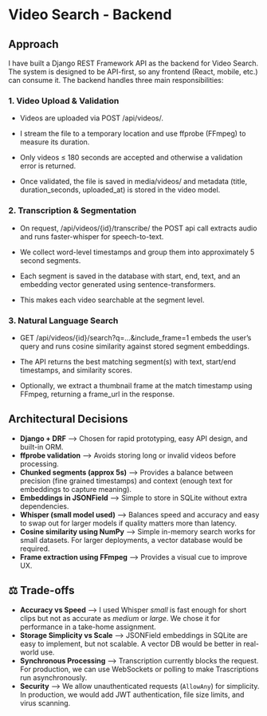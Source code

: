 # Video Search - Backend
## Approach
I have built a Django REST Framework API as the backend for Video Search.
The system is designed to be API-first, so any frontend (React, mobile, etc.) can consume it. The backend handles three main responsibilities:

### 1. Video Upload & Validation

  - Videos are uploaded via POST /api/videos/.

  - I stream the file to a temporary location and use ffprobe (FFmpeg) to measure its duration.

  - Only videos ≤ 180 seconds are accepted and otherwise a validation error is returned.

  - Once validated, the file is saved in media/videos/ and metadata (title, duration_seconds, uploaded_at) is stored in the video model.
### 2. Transcription & Segmentation
  - On request,  /api/videos/{id}/transcribe/  the POST api call  extracts audio and runs  faster-whisper  for speech-to-text.

  - We collect word-level timestamps and group them into approximately 5 second  segments.

  - Each segment is saved in the database with start, end, text, and an embedding vector generated using sentence-transformers.

  - This makes each video searchable at the segment level.
### 3. Natural Language Search
  - GET /api/videos/{id}/search?q=...&include_frame=1 embeds the user’s query and runs cosine similarity against stored segment embeddings.

  - The API returns the best matching segment(s) with text, start/end timestamps, and similarity scores.

  - Optionally, we extract a thumbnail frame at the match timestamp using FFmpeg, returning a frame_url in the response.
    
##  Architectural Decisions

- **Django + DRF**  --> Chosen for rapid prototyping, easy API design, and built-in ORM.  
- **ffprobe validation** --> Avoids storing long or invalid videos before processing.  
- **Chunked segments (approx 5s)** --> Provides a balance between precision (fine grained timestamps) and context (enough text for embeddings to capture meaning).  
- **Embeddings in JSONField** --> Simple to store in SQLite without extra dependencies.  
- **Whisper (small model used)** --> Balances speed and accuracy and easy to swap out for larger models if quality matters more than latency.  
- **Cosine similarity using NumPy** --> Simple in-memory search works for small datasets. For larger deployments, a vector database would be required.  
- **Frame extraction using FFmpeg** --> Provides a visual cue to improve UX.

## ⚖ Trade-offs

- **Accuracy vs Speed** --> I used Whisper *small* is fast enough for short clips but not as accurate as *medium* or *large*. We chose it for performance in a take-home assignment.  
- **Storage Simplicity vs Scale** --> JSONField embeddings in SQLite are easy to implement, but not scalable. A vector DB would be better in real-world use.  
- **Synchronous Processing** --> Transcription currently blocks the request. For production, we can use WebSockets or polling to make Trascriptions run asynchronously.  
- **Security** --> We allow unauthenticated requests (`AllowAny`) for simplicity. In production, we would add JWT authentication, file size limits, and virus scanning.









  
  
